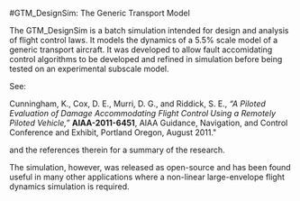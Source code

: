 #GTM_DesignSim: The Generic Transport Model

The GTM_DesignSim is a batch simulation intended for design and analysis of flight control laws.  It models the
dynamics of a 5.5% scale model of a generic transport aircraft.  It was developed to allow fault accomidating control
algorithms to be developed and refined in simulation before being tested on an experimental subscale model.  

See:

Cunningham, K., Cox, D. E., Murri, D. G., and Riddick, S. E., *“A Piloted Evaluation of Damage Accommodating Flight Control Using a Remotely Piloted Vehicle,”* **AIAA-2011-6451**, AIAA Guidance, Navigation, and Control Conference and Exhibit, Portland Oregon, August 2011."   

and the references therein for a summary of the research.  

The simulation, however, was released as open-source and has been found useful in many other applications where a
non-linear large-envelope flight dynamics simulation is required.

